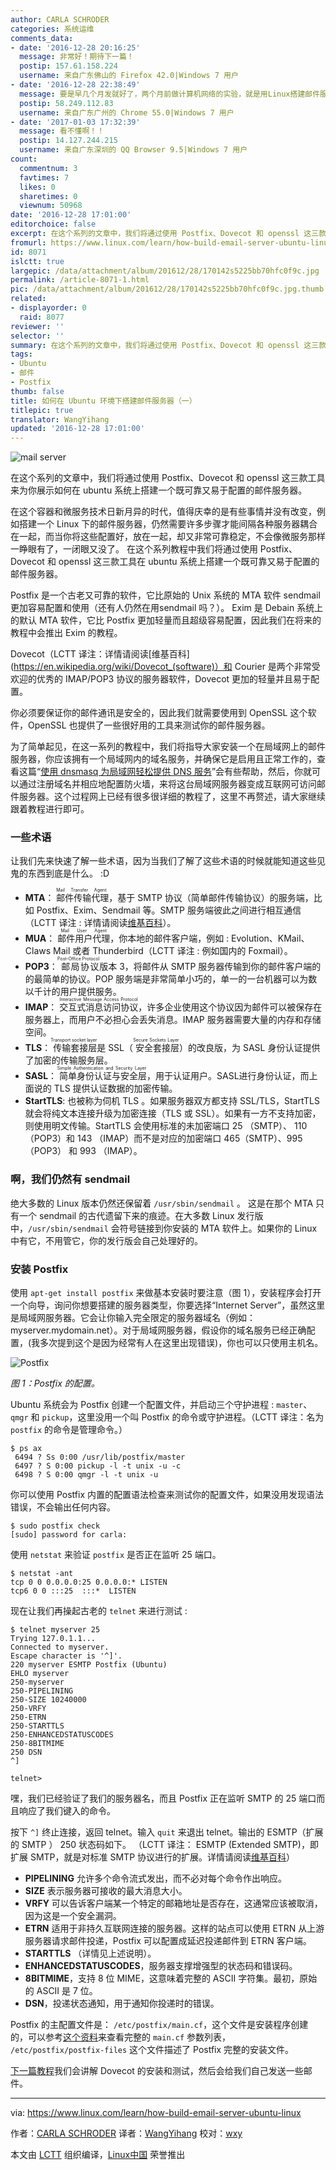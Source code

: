 ```yaml
---
author: CARLA SCHRODER
categories: 系统运维
comments_data:
- date: '2016-12-28 20:16:25'
  message: 非常好！期待下一篇！
  postip: 157.61.158.224
  username: 来自广东佛山的 Firefox 42.0|Windows 7 用户
- date: '2016-12-28 22:38:49'
  message: 要是早几个月发就好了，两个月前做计算机网络的实验，就是用Linux搭建邮件服务器。
  postip: 58.249.112.83
  username: 来自广东广州的 Chrome 55.0|Windows 7 用户
- date: '2017-01-03 17:32:39'
  message: 看不懂啊！！
  postip: 14.127.244.215
  username: 来自广东深圳的 QQ Browser 9.5|Windows 7 用户
count:
  commentnum: 3
  favtimes: 7
  likes: 0
  sharetimes: 0
  viewnum: 50968
date: '2016-12-28 17:01:00'
editorchoice: false
excerpt: 在这个系列的文章中，我们将通过使用 Postfix、Dovecot 和 openssl 这三款工具来为你展示如何在 ubuntu 系统上搭建一个既可靠又易于配置的邮件服务器。
fromurl: https://www.linux.com/learn/how-build-email-server-ubuntu-linux
id: 8071
islctt: true
largepic: /data/attachment/album/201612/28/170142s5225bb70hfc0f9c.jpg
permalink: /article-8071-1.html
pic: /data/attachment/album/201612/28/170142s5225bb70hfc0f9c.jpg.thumb.jpg
related:
- displayorder: 0
  raid: 8077
reviewer: ''
selector: ''
summary: 在这个系列的文章中，我们将通过使用 Postfix、Dovecot 和 openssl 这三款工具来为你展示如何在 ubuntu 系统上搭建一个既可靠又易于配置的邮件服务器。
tags:
- Ubuntu
- 邮件
- Postfix
thumb: false
title: 如何在 Ubuntu 环境下搭建邮件服务器（一）
titlepic: true
translator: WangYihang
updated: '2016-12-28 17:01:00'
---
```


![mail server](/data/attachment/album/201612/28/170142s5225bb70hfc0f9c.jpg "mail server")


在这个系列的文章中，我们将通过使用 Postfix、Dovecot 和 openssl 这三款工具来为你展示如何在 ubuntu 系统上搭建一个既可靠又易于配置的邮件服务器。


在这个容器和微服务技术日新月异的时代，值得庆幸的是有些事情并没有改变，例如搭建一个 Linux 下的邮件服务器，仍然需要许多步骤才能间隔各种服务器耦合在一起，而当你将这些配置好，放在一起，却又非常可靠稳定，不会像微服务那样一睁眼有了，一闭眼又没了。 在这个系列教程中我们将通过使用 Postfix、Dovecot 和 openssl 这三款工具在 ubuntu 系统上搭建一个既可靠又易于配置的邮件服务器。


Postfix 是一个古老又可靠的软件，它比原始的 Unix 系统的 MTA 软件 sendmail 更加容易配置和使用（还有人仍然在用sendmail 吗？）。 Exim 是 Debain 系统上的默认 MTA 软件，它比 Postfix 更加轻量而且超级容易配置，因此我们在将来的教程中会推出 Exim 的教程。


Dovecot（LCTT 译注：详情请阅读[维基百科](https://en.wikipedia.org/wiki/Dovecot_(software)）和 Courier 是两个非常受欢迎的优秀的 IMAP/POP3 协议的服务器软件，Dovecot 更加的轻量并且易于配置。


你必须要保证你的邮件通讯是安全的，因此我们就需要使用到 OpenSSL 这个软件，OpenSSL 也提供了一些很好用的工具来测试你的邮件服务器。


为了简单起见，在这一系列的教程中，我们将指导大家安装一个在局域网上的邮件服务器，你应该拥有一个局域网内的域名服务，并确保它是启用且正常工作的，查看这篇“[使用 dnsmasq 为局域网轻松提供 DNS 服务](https://www.linux.com/learn/dnsmasq-easy-lan-name-services )”会有些帮助，然后，你就可以通过注册域名并相应地配置防火墙，来将这台局域网服务器变成互联网可访问邮件服务器。这个过程网上已经有很多很详细的教程了，这里不再赘述，请大家继续跟着教程进行即可。


### 一些术语


让我们先来快速了解一些术语，因为当我们了解了这些术语的时候就能知道这些见鬼的东西到底是什么。 :D


* **MTA**：<ruby> 邮件传输代理 <rp>  （ </rp> <rt>  Mail Transfer Agent </rt> <rp>  ） </rp></ruby>，基于 SMTP 协议（简单邮件传输协议）的服务端，比如 Postfix、Exim、Sendmail 等。SMTP 服务端彼此之间进行相互通信（LCTT 译注 : 详情请阅读[维基百科](https://en.wikipedia.org/wiki/Message_transfer_agent)）。
* **MUA**： <ruby> 邮件用户代理 <rp>  （ </rp> <rt>  Mail User Agent </rt> <rp>  ） </rp></ruby>，你本地的邮件客户端，例如 : Evolution、KMail、Claws Mail 或者 Thunderbird（LCTT 译注 : 例如国内的 Foxmail）。
* **POP3**：<ruby> 邮局协议 <rp>  （ </rp> <rt>  Post-Office Protocol </rt> <rp>  ） </rp></ruby>版本 3，将邮件从 SMTP 服务器传输到你的邮件客户端的的最简单的协议。POP 服务端是非常简单小巧的，单一的一台机器可以为数以千计的用户提供服务。
* **IMAP**： <ruby> 交互式消息访问协议 <rp>  （ </rp> <rt>  Interactive Message Access Protocol </rt> <rp>  ） </rp></ruby>，许多企业使用这个协议因为邮件可以被保存在服务器上，而用户不必担心会丢失消息。IMAP 服务器需要大量的内存和存储空间。
* **TLS**：<ruby> 传输套接层 <rp>  （ </rp> <rt>  Transport socket layer </rt> <rp>  ） </rp></ruby>是 SSL（<ruby> 安全套接层 <rp>  （ </rp> <rt>  Secure Sockets Layer </rt> <rp>  ） </rp></ruby>）的改良版，为 SASL 身份认证提供了加密的传输服务层。
* **SASL**：<ruby> 简单身份认证与安全层 <rp>  （ </rp> <rt>  Simple Authentication and Security Layer </rt> <rp>  ） </rp></ruby>，用于认证用户。SASL进行身份认证，而上面说的 TLS 提供认证数据的加密传输。
* **StartTLS**: 也被称为伺机 TLS 。如果服务器双方都支持 SSL/TLS，StartTLS 就会将纯文本连接升级为加密连接（TLS 或 SSL）。如果有一方不支持加密，则使用明文传输。StartTLS 会使用标准的未加密端口 25 （SMTP）、 110（POP3）和 143 （IMAP）而不是对应的加密端口 465（SMTP）、995（POP3） 和 993 （IMAP）。


### 啊，我们仍然有 sendmail


绝大多数的 Linux 版本仍然还保留着 `/usr/sbin/sendmail` 。 这是在那个 MTA 只有一个 sendmail 的古代遗留下来的痕迹。在大多数 Linux 发行版中，`/usr/sbin/sendmail` 会符号链接到你安装的 MTA 软件上。如果你的 Linux 中有它，不用管它，你的发行版会自己处理好的。


### 安装 Postfix


使用 `apt-get install postfix` 来做基本安装时要注意（图 1），安装程序会打开一个向导，询问你想要搭建的服务器类型，你要选择“Internet Server”，虽然这里是局域网服务器。它会让你输入完全限定的服务器域名（例如： myserver.mydomain.net）。对于局域网服务器，假设你的域名服务已经正确配置，(我多次提到这个是因为经常有人在这里出现错误)，你也可以只使用主机名。


![Postfix](/data/attachment/album/201612/28/170142zczxz01hbwa1ankd.png "Postfix")


*图 1：Postfix 的配置。*


Ubuntu 系统会为 Postfix 创建一个配置文件，并启动三个守护进程 : `master`、`qmgr` 和 `pickup`，这里没用一个叫 Postfix 的命令或守护进程。（LCTT 译注：名为 `postfix` 的命令是管理命令。）



```
$ ps ax 
 6494 ? Ss 0:00 /usr/lib/postfix/master 
 6497 ? S 0:00 pickup -l -t unix -u -c 
 6498 ? S 0:00 qmgr -l -t unix -u 

```

你可以使用 Postfix 内置的配置语法检查来测试你的配置文件，如果没用发现语法错误，不会输出任何内容。



```
$ sudo postfix check 
[sudo] password for carla: 

```

使用 `netstat` 来验证 `postfix` 是否正在监听 25 端口。



```
$ netstat -ant 
tcp 0 0 0.0.0.0:25 0.0.0.0:* LISTEN 
tcp6 0 0 :::25  :::*  LISTEN 

```

现在让我们再操起古老的 `telnet` 来进行测试 :



```
$ telnet myserver 25 
Trying 127.0.1.1... 
Connected to myserver. 
Escape character is '^]'. 
220 myserver ESMTP Postfix (Ubuntu) 
EHLO myserver
250-myserver 
250-PIPELINING 
250-SIZE 10240000 
250-VRFY 
250-ETRN 
250-STARTTLS 
250-ENHANCEDSTATUSCODES 
250-8BITMIME 
250 DSN 
^]

telnet> 

```

嘿，我们已经验证了我们的服务器名，而且 Postfix 正在监听 SMTP 的 25 端口而且响应了我们键入的命令。


按下 `^]` 终止连接，返回 telnet。输入 `quit` 来退出 telnet。输出的 ESMTP（扩展的 SMTP ） 250 状态码如下。 （LCTT 译注： ESMTP (Extended SMTP)，即扩展 SMTP，就是对标准 SMTP 协议进行的扩展。详情请阅读[维基百科](https://en.wikipedia.org/wiki/Extended_SMTP)）


* **PIPELINING** 允许多个命令流式发出，而不必对每个命令作出响应。
* **SIZE** 表示服务器可接收的最大消息大小。
* **VRFY** 可以告诉客户端某一个特定的邮箱地址是否存在，这通常应该被取消，因为这是一个安全漏洞。
* **ETRN** 适用于非持久互联网连接的服务器。这样的站点可以使用 ETRN 从上游服务器请求邮件投递，Postfix 可以配置成延迟投递邮件到 ETRN 客户端。
* **STARTTLS** （详情见上述说明）。
* **ENHANCEDSTATUSCODES**，服务器支撑增强型的状态码和错误码。
* **8BITMIME**，支持 8 位 MIME，这意味着完整的 ASCII 字符集。最初，原始的 ASCII 是 7 位。
* **DSN**，投递状态通知，用于通知你投递时的错误。


Postfix 的主配置文件是： `/etc/postfix/main.cf`，这个文件是安装程序创建的，可以参考[这个资料](http://www.postfix.org/postconf.5.html)来查看完整的 `main.cf` 参数列表， `/etc/postfix/postfix-files` 这个文件描述了 Postfix 完整的安装文件。


[下一篇教程](/article-8077-1.html)我们会讲解 Dovecot 的安装和测试，然后会给我们自己发送一些邮件。




---


via: <https://www.linux.com/learn/how-build-email-server-ubuntu-linux>


作者：[CARLA SCHRODER](https://www.linux.com/users/cschroder) 译者：[WangYihang](https://github.com/WangYihang) 校对：[wxy](https://github.com/wxy)


本文由 [LCTT](https://github.com/LCTT/TranslateProject) 组织编译，[Linux中国](https://linux.cn/) 荣誉推出